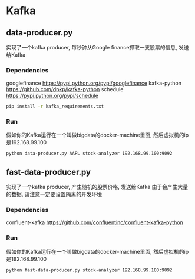 # Kafka

## data-producer.py
实现了一个kafka producer, 每秒钟从Google finance抓取一支股票的信息, 发送给Kafka

### Dependencies
googlefinance   https://pypi.python.org/pypi/googlefinance
kafka-python    https://github.com/dpkp/kafka-python
schedule        https://pypi.python.org/pypi/schedule

```sh
pip install -r kafka_requirements.txt
```

### Run
假如你的Kafka运行在一个叫做bigdata的docker-machine里面, 然后虚拟机的ip是192.168.99.100
```sh
python data-producer.py AAPL stock-analyzer 192.168.99.100:9092
```


## fast-data-producer.py
实现了一个kafka producer, 产生随机的股票价格, 发送给Kafka
由于会产生大量的数据, 请注意一定要设置隔离的开发环境

### Dependencies
confluent-kafka https://github.com/confluentinc/confluent-kafka-python

### Run
假如你的Kafka运行在一个叫做bigdata的docker-machine里面, 然后虚拟机的ip是192.168.99.100
```sh
python fast-data-producer.py stock-analyzer 192.168.99.100:9092
```

